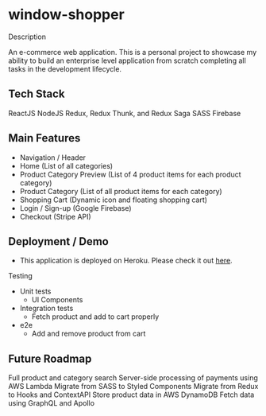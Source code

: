 # window-shopper

Description

An e-commerce web application. This is a personal project to showcase my ability to build an enterprise level application from scratch completing all tasks in the development lifecycle.


## Tech Stack
ReactJS
NodeJS
Redux, Redux Thunk, and Redux Saga
SASS
Firebase

## Main Features
- Navigation / Header
- Home (List of all categories)
- Product Category Preview (List of 4 product items for each product category)
- Product Category (List of all product items for each category)
- Shopping Cart (Dynamic icon and floating shopping cart)
- Login / Sign-up (Google Firebase)
- Checkout (Stripe API)


## Deployment / Demo
- This application is deployed on Heroku. Please check it out [here](https://window-shopper-live.herokuapp.com/).


Testing
- Unit tests
  - UI Components
- Integration tests
  - Fetch product and add to cart properly
- e2e
  - Add and remove product from cart



## Future Roadmap

Full product and category search
Server-side processing of payments using AWS Lambda
Migrate from SASS to Styled Components
Migrate from Redux to Hooks and ContextAPI
Store product data in AWS DynamoDB
Fetch data using GraphQL and Apollo

